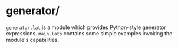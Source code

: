 
# generator/

`generator.lat` is a module which provides Python-style generator
expressions. `main.lats` contains some simple examples invoking the
module's capabilities.

